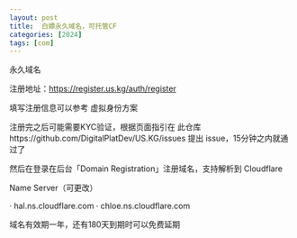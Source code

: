 ```yaml
---
layout: post
title:  白嫖永久域名，可托管CF
categories: [2024]
tags: [com]
---
```

永久域名

注册地址：https://register.us.kg/auth/register

<!--more-->

填写注册信息可以参考 虚拟身份方案

注册完之后可能需要KYC验证，根据页面指引在 此仓库https://github.com/DigitalPlatDev/US.KG/issues 提出 issue，15分钟之内就通过了

然后在登录在后台「Domain Registration」注册域名，支持解析到 Cloudflare

Name Server（可更改）

· hal.ns.cloudflare.com
· chloe.ns.cloudflare.com

域名有效期一年，还有180天到期时可以免费延期
